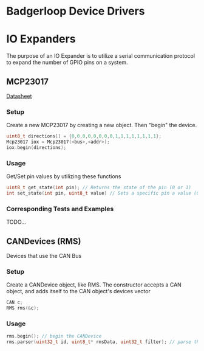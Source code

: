 # Badgerloop Device Drivers

# IO Expanders

The purpose of an IO Expander is to utilize a serial communication protocol to expand the number of
GPIO pins on a system.

## MCP23017

[Datasheet](https://ww1.microchip.com/downloads/en/devicedoc/20001952c.pdf)

### Setup

Create a new MCP23017 by creating a new object. Then "begin" the device.

```c++
uint8_t directions[] = {0,0,0,0,0,0,0,0,1,1,1,1,1,1,1,1};
Mcp23017 iox = Mcp23017(<bus>,<addr>);
iox.begin(directions);
```

### Usage

Get/Set pin values by utilizing these functions

```c++
uint8_t get_state(int pin); // Returns the state of the pin (0 or 1)
int set_state(int pin, uint8_t value) // Sets a specific pin a value (0 or 1)
```

### Corresponding Tests and Examples

TODO...


## CANDevices (RMS)

Devices that use the CAN Bus

### Setup

Create a CANDevice object, like RMS. The constructor accepts a CAN object, and adds itself to the CAN object's devices vector

```c++
CAN c;
RMS rms(&c);
```

### Usage
```c++
rms.begin(); // begin the CANDevice
rms.parser(uint32_t id, uint8_t* rmsData, uint32_t filter); // parse the can message
```
